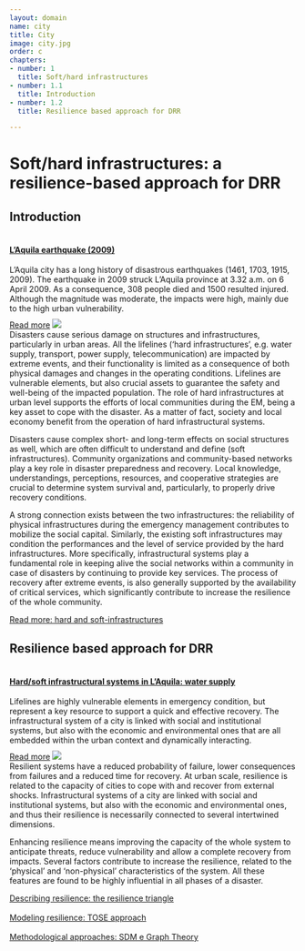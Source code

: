 ```yaml
---
layout: domain
name: city
title: City
image: city.jpg
order: c
chapters:
- number: 1
  title: Soft/hard infrastructures
- number: 1.1
  title: Introduction
- number: 1.2
  title: Resilience based approach for DRR

---
```

# Soft/hard infrastructures: a resilience-based approach for DRR

## Introduction
<div class="col-md-4 content-infobox" style="float:right">
	<a href=""><h4>L’Aquila earthquake (2009)</h4></a>
	<div>L’Aquila city has a long history of disastrous earthquakes (1461, 1703, 1915, 2009). The earthquake in 2009 struck L’Aquila province at 3.32 a.m. on 6 April 2009. As a consequence, 308 people died and 1500 resulted injured. Although the magnitude was moderate, the impacts were high, mainly due to the high urban vulnerability.</div>
	<a class="btn btn-default" href="">Read more</a>
	<img src="{{ site.baseurl}}/img/domains/city1.jpg" style="margin-top: 10px;">
</div>
Disasters cause serious damage on structures and infrastructures, particularly in urban areas. All the lifelines (‘hard infrastructures’, e.g. water supply, transport, power supply, telecommunication) are impacted by extreme events, and their functionality is limited as a consequence of both physical damages and changes in the operating conditions. Lifelines are vulnerable elements, but also crucial assets to guarantee the safety and well-being of the impacted population. The role of hard infrastructures at urban level supports the efforts of local communities during the EM, being a key asset to cope with the disaster. As a matter of fact, society and local economy benefit from the operation of hard infrastructural systems.

Disasters cause complex short- and long-term effects on social structures as well, which are often difficult to understand and define (soft infrastructures). Community organizations and community-based networks play a key role in disaster preparedness and recovery. Local knowledge, understandings, perceptions, resources, and cooperative strategies are crucial to determine system survival and, particularly, to properly drive recovery conditions. 

A strong connection exists between the two infrastructures: the reliability of physical infrastructures during the emergency management contributes to mobilize the social capital. Similarly, the existing soft infrastructures may condition the performances and the level of service provided by the hard infrastructures. More specifically, infrastructural systems play a fundamental role in keeping alive the social networks within a community in case of disasters by continuing to provide key services. The process of recovery after extreme events, is also generally supported by the availability of critical services, which significantly contribute to increase the resilience of the whole community.

<a class="btn btn-default" href="">Read more: hard and soft-infrastructures</a>

## Resilience based approach for DRR
<div class="col-md-4 content-infobox" style="float:right">
	<a href=""><h4>Hard/soft infrastructural systems in L’Aquila: water supply</h4></a>
	<div>Lifelines are highly vulnerable elements in emergency condition, but represent a key resource to support a quick and effective recovery. The infrastructural system of a city is linked with social and institutional systems, but also with the economic and environmental ones that are all embedded within the urban context and dynamically interacting.</div>
	<a class="btn btn-default" href="">Read more</a>
	<img src="{{ site.baseurl}}/img/domains/city2.jpg" style="margin-top: 10px;">
</div>
Resilient systems have a reduced probability of failure, lower consequences from failures and a reduced time for recovery. At urban scale, resilience is related to the capacity of cities to cope with and recover from external shocks. Infrastructural systems of a city are linked with social and institutional systems, but also with the economic and environmental ones, and thus their resilience is necessarily connected to several intertwined dimensions.

Enhancing resilience means improving the capacity of the whole system to anticipate threats, reduce vulnerability and allow a complete recovery from impacts. Several factors contribute to increase the resilience, related to the ‘physical’ and ‘non-physical’ characteristics of the system. All these features are found to be highly influential in all phases of a disaster.

<a class="btn btn-default" href="">Describing resilience: the resilience triangle</a>
<br><br>
<a class="btn btn-default" href="">Modeling resilience: TOSE approach</a>
<br><br>
<a class="btn btn-default" href="">Methodological approaches: SDM e Graph Theory</a>